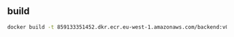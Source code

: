 ## build

```bash
docker build -t 859133351452.dkr.ecr.eu-west-1.amazonaws.com/backend:v0.0.2 --platform linux/amd64 .
```

